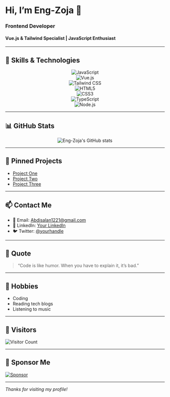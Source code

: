 # Hi, I’m Eng-Zoja 👋

### Frontend Developer  
#### Vue.js & Tailwind Specialist | JavaScript Enthusiast  

---

## 🔧 Skills & Technologies

<div align="center">

![JavaScript](https://img.shields.io/badge/JavaScript-F7DF1E?style=for-the-badge&logo=javascript&logoColor=black)  
![Vue.js](https://img.shields.io/badge/Vue.js-35495E?style=for-the-badge&logo=vue.js&logoColor=4FC08D)  
![Tailwind CSS](https://img.shields.io/badge/Tailwind_CSS-06B6D4?style=for-the-badge&logo=tailwind-css&logoColor=white)  
![HTML5](https://img.shields.io/badge/HTML5-E34F26?style=for-the-badge&logo=html5&logoColor=white)  
![CSS3](https://img.shields.io/badge/CSS3-1572B6?style=for-the-badge&logo=css3&logoColor=white)  
![TypeScript](https://img.shields.io/badge/TypeScript-3178C6?style=for-the-badge&logo=typescript&logoColor=white)  
![Node.js](https://img.shields.io/badge/Node.js-339933?style=for-the-badge&logo=node.js&logoColor=white)  

</div>

---

## 📊 GitHub Stats

<div align="center">

![Eng-Zoja's GitHub stats](https://github-readme-stats.vercel.app/api?username=Hawaaan&show_icons=true&theme=blue-green&hide_title=true&card_width=300)

</div>

---

## 📌 Pinned Projects  

- [Project One](https://github.com/Hawaaan/project-one)  
- [Project Two](https://github.com/Hawaaan/project-two)  
- [Project Three](https://github.com/Hawaaan/project-three)  

---

## 📫 Contact Me  

- 📧 Email: [Abdisalan1221@gmail.com](mailto:Abdisalan1221@gmail.com)  
- 🔗 LinkedIn: [Your LinkedIn](https://linkedin.com/in/yourprofile)  
- 🐦 Twitter: [@yourhandle](https://twitter.com/yourhandle)  

---

## 💬 Quote  

> “Code is like humor. When you have to explain it, it’s bad.”  

---

## 🎯 Hobbies  

- Coding  
- Reading tech blogs  
- Listening to music  

---

## 👣 Visitors

![Visitor Count](https://profile-counter.glitch.me/Hawaaan/count.svg)  

---

## 💖 Sponsor Me

[![Sponsor](https://img.shields.io/badge/Sponsor-❤️-ff69b4?style=for-the-badge)](https://github.com/sponsors/Hawaaan)  

---

*Thanks for visiting my profile!*  
